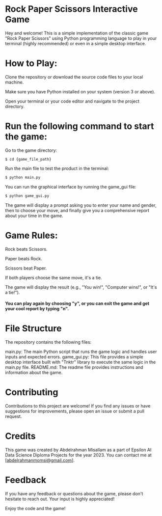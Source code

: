 # Rock Paper Scissors Interactive Game
Hey and welcome! This is a simple implementation of the classic game "Rock Paper Scissors" using Python programming language to play in your terminal (highly recommended) or even in a simple desktop interface.

# How to Play:
Clone the repository or download the source code files to your local machine.

Make sure you have Python installed on your system (version 3 or above).

Open your terminal or your code editor and navigate to the project directory.

# Run the following command to start the game:

Go to the game directory:
``` shell
$ cd {game_file_path}
```
Run the main file to test the product in the terminal:
``` python
$ python main.py
```
You can run the graphical interface by running the game_gui file:
``` python
$ python game_gui.py
```
The game will display a prompt asking you to enter your name and gender, then to choose your move, and finally give you a comprehensive report about your time in the game.

# Game Rules:

Rock beats Scissors.

Paper beats Rock.

Scissors beat Paper.

If both players choose the same move, it's a tie.

The game will display the result (e.g., "You win!", "Computer wins!", or "It's a tie!").

#### You can play again by choosing "y", or you can exit the game and get your cool report by typing "n".

# File Structure
The repository contains the following files:

main.py: The main Python script that runs the game logic and handles user inputs and expected errors.
game_gui.py: This file provides a simple desktop interface built with "Tnktr" library to execute the same logic in the main.py file.
README.md: The readme file provides instructions and information about the game.

# Contributing
Contributions to this project are welcome! If you find any issues or have suggestions for improvements, please open an issue or submit a pull request.

# Credits
This game was created by Abdelrahman Misallam as a part of Epsilon AI Data Science Diploma Projects for the year 2023. You can contact me at [abdelrahmanmomsi@gmail.com].

# Feedback
If you have any feedback or questions about the game, please don't hesitate to reach out. Your input is highly appreciated!

Enjoy the code and the game!
